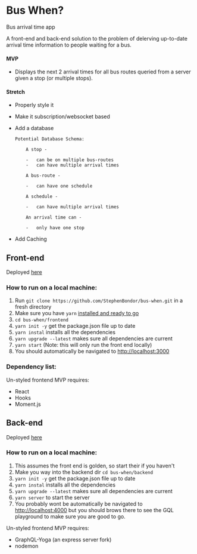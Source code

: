 # Bus When?

Bus arrival time app

A front-end and back-end solution to the problem of delerving up-to-date arrival
time information to people waiting for a bus.

#### MVP

-   Displays the next 2 arrival times for all bus routes queried from a server
    given a stop (or multiple stops).

#### Stretch

-   Properly style it
-   Make it subscription/websocket based
-   Add a database

        Potential Database Schema:

        	A stop -

        	-   can be on multiple bus-routes
        	-   can have multiple arrival times

        	A bus-route -

        	-   can have one schedule

        	A schedule -

        	-   can have multiple arrival times

        	An arrival time can -

        	-   only have one stop

-   Add Caching

## Front-end

Deployed [here](https://epic-euclid-7b3828.netlify.com)

### How to run on a local machine:

1. Run `git clone https://github.com/StephenBondor/bus-when.git` in a fresh
   directory
2. Make sure you have `yarn`
   [installed and ready to go](https://yarnpkg.com/lang/en/docs/install/)
3. `cd bus-when/frontend`
4. `yarn init -y` get the package.json file up to date
5. `yarn instal` installs all the dependencies
6. `yarn upgrade --latest` makes sure all dependencies are current
7. `yarn start` (Note: this will only run the front end locally)
8. You should automatically be navigated to
   [http://localhost:3000](http://localhost:3000)

### Dependency list:

Un-styled frontend MVP requires:

-   React
-   Hooks
-   Moment.js

## Back-end

Deployed [here]()

### How to run on a local machine:

1. This assumes the front end is golden, so start their if you haven't
2. Make you way into the backend dir `cd bus-when/backend`
3. `yarn init -y` get the package.json file up to date
4. `yarn instal` installs all the dependencies
5. `yarn upgrade --latest` makes sure all dependencies are current
6. `yarn server` to start the server
7. You probably wont be automatically be navigated to
   [http://localhost:4000](http://localhost:4000) but you should brows there to
   see the GQL playground to make sure you are good to go.

Un-styled frontend MVP requires:

-   GraphQL-Yoga (an express server fork)
-   nodemon
